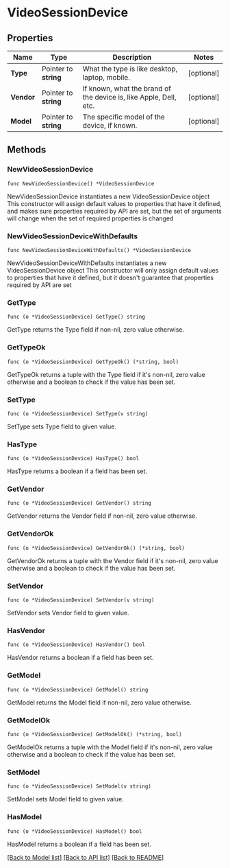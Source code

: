 # VideoSessionDevice

## Properties

Name | Type | Description | Notes
------------ | ------------- | ------------- | -------------
**Type** | Pointer to **string** | What the type is like desktop, laptop, mobile. | [optional] 
**Vendor** | Pointer to **string** | If known, what the brand of the device is, like Apple, Dell, etc. | [optional] 
**Model** | Pointer to **string** | The specific model of the device, if known. | [optional] 

## Methods

### NewVideoSessionDevice

`func NewVideoSessionDevice() *VideoSessionDevice`

NewVideoSessionDevice instantiates a new VideoSessionDevice object
This constructor will assign default values to properties that have it defined,
and makes sure properties required by API are set, but the set of arguments
will change when the set of required properties is changed

### NewVideoSessionDeviceWithDefaults

`func NewVideoSessionDeviceWithDefaults() *VideoSessionDevice`

NewVideoSessionDeviceWithDefaults instantiates a new VideoSessionDevice object
This constructor will only assign default values to properties that have it defined,
but it doesn't guarantee that properties required by API are set

### GetType

`func (o *VideoSessionDevice) GetType() string`

GetType returns the Type field if non-nil, zero value otherwise.

### GetTypeOk

`func (o *VideoSessionDevice) GetTypeOk() (*string, bool)`

GetTypeOk returns a tuple with the Type field if it's non-nil, zero value otherwise
and a boolean to check if the value has been set.

### SetType

`func (o *VideoSessionDevice) SetType(v string)`

SetType sets Type field to given value.

### HasType

`func (o *VideoSessionDevice) HasType() bool`

HasType returns a boolean if a field has been set.

### GetVendor

`func (o *VideoSessionDevice) GetVendor() string`

GetVendor returns the Vendor field if non-nil, zero value otherwise.

### GetVendorOk

`func (o *VideoSessionDevice) GetVendorOk() (*string, bool)`

GetVendorOk returns a tuple with the Vendor field if it's non-nil, zero value otherwise
and a boolean to check if the value has been set.

### SetVendor

`func (o *VideoSessionDevice) SetVendor(v string)`

SetVendor sets Vendor field to given value.

### HasVendor

`func (o *VideoSessionDevice) HasVendor() bool`

HasVendor returns a boolean if a field has been set.

### GetModel

`func (o *VideoSessionDevice) GetModel() string`

GetModel returns the Model field if non-nil, zero value otherwise.

### GetModelOk

`func (o *VideoSessionDevice) GetModelOk() (*string, bool)`

GetModelOk returns a tuple with the Model field if it's non-nil, zero value otherwise
and a boolean to check if the value has been set.

### SetModel

`func (o *VideoSessionDevice) SetModel(v string)`

SetModel sets Model field to given value.

### HasModel

`func (o *VideoSessionDevice) HasModel() bool`

HasModel returns a boolean if a field has been set.


[[Back to Model list]](../README.md#documentation-for-models) [[Back to API list]](../README.md#documentation-for-api-endpoints) [[Back to README]](../README.md)



